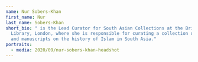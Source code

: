 ```yaml
---
name: Nur Sobers-Khan
first_name: Nur
last_name: Sobers-Khan
short_bio: " is the Lead Curator for South Asian Collections at the British
  Library, London, where she is responsible for curating a collection of books
  and manuscripts on the history of Islam in South Asia."
portraits:
  - media: 2020/09/nur-sobers-khan-headshot
---
```

